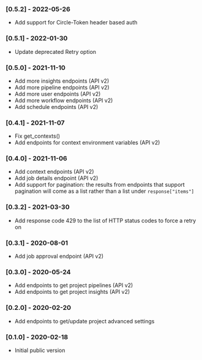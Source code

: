 ### [0.5.2] - 2022-05-26
* Add support for Circle-Token header based auth

### [0.5.1] - 2022-01-30
* Update deprecated Retry option

### [0.5.0] - 2021-11-10
* Add more insights endpoints (API v2)
* Add more pipeline endpoints (API v2)
* Add more user endpoints (API v2)
* Add more workflow endpoints (API v2)
* Add schedule endpoints (API v2)

### [0.4.1] - 2021-11-07
* Fix get_contexts()
* Add endpoints for context environment variables (API v2)

### [0.4.0] - 2021-11-06
* Add context endpoints (API v2)
* Add job details endpoint (API v2)
* Add support for pagination: the results from endpoints that support pagination will come as a list rather than a list under `response["items"]`

### [0.3.2] - 2021-03-30
* Add response code 429 to the list of HTTP status codes to force a retry on

### [0.3.1] - 2020-08-01
* Add job approval endpoint (API v2)

### [0.3.0] - 2020-05-24
* Add endpoints to get project pipelines (API v2)
* Add endpoints to get project insights (API v2)

### [0.2.0] - 2020-02-20
* Add endpoints to get/update project advanced settings

### [0.1.0] - 2020-02-18
* Initial public version

